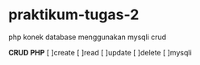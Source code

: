 # praktikum-tugas-2
php konek database menggunakan mysqli crud


**CRUD PHP**
[ ]create
[ ]read
[ ]update
[ ]delete
[ ]mysqli
